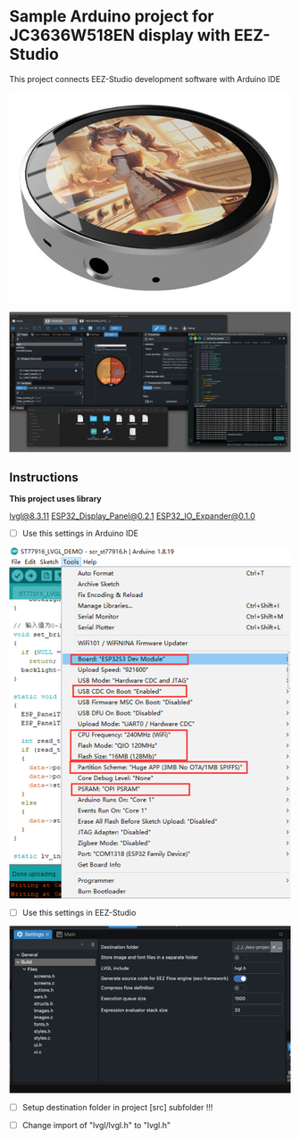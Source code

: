 # Sample Arduino project for JC3636W518EN display with EEZ-Studio


This project connects EEZ-Studio development software with Arduino IDE 


![](assets/20241203_103412_JC3636W518EN.jpeg)

![](assets/20241203_103337_01.jpg)


## Instructions

**This project uses library**

lvgl@8.3.11
ESP32_Display_Panel@0.2.1
ESP32_IO_Expander@0.1.0


* [ ] Use this settings in Arduino IDE

![](assets/Arduino_setup.png)



* [ ] Use this settings in EEZ-Studio

![](assets/settings01.jpg)



* [ ] Setup destination folder in project [src] subfolder !!!



* [ ] Change import of "lvgl/lvgl.h" to "lvgl.h"
